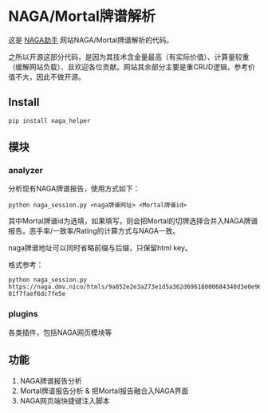 # NAGA/Mortal牌谱解析

这是 [NAGA助手](https://ricochet.cn/riichi/naga) 网站NAGA/Mortal牌谱解析的代码。

之所以开源这部分代码，是因为其技术含金量最高（有实际价值）、计算量较重（缓解网站负载）、且欢迎各位贡献。网站其余部分主要是重CRUD逻辑，参考价值不大，因此不做开源。

## Install
```shell
pip install naga_helper
```

## 模块
### analyzer
分析现有NAGA牌谱报告，使用方式如下：

```shell
python naga_session.py <naga牌谱网址> <Mortal牌谱id>
```
其中Mortal牌谱id为选填，如果填写，则会把Mortal的切牌选择合并入NAGA牌谱报告。恶手率/一致率/Rating的计算方式与NAGA一致。

naga牌谱地址可以同时省略前缀与后缀，只保留html key。

格式参考：
```shell
python naga_session.py https://naga.dmv.nico/htmls/9a852e2e3a273e1d5a362d69618000684340d3e0e96024e6fa07858afa1afa00v2_2.html 01f7faef6dc7fe5e

```

### plugins
各类插件，包括NAGA网页模块等

## 功能
1. NAGA牌谱报告分析
2. Mortal牌谱报告分析 & 把Mortal报告融合入NAGA界面
3. NAGA网页端快捷键注入脚本


